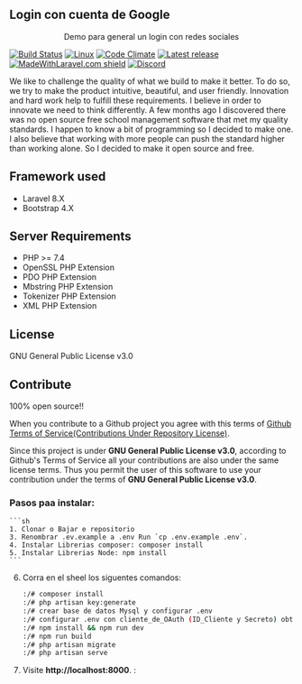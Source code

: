 ## Login con cuenta de Google

<p align="center">
Demo para general un login con redes sociales
</p>

[![Build Status](https://travis-ci.org/changeweb/Unifiedtransform.svg?branch=master)](https://travis-ci.org/changeweb/Unifiedtransform)
[![Linux](https://img.shields.io/travis/changeweb/Unifiedtransform/master.svg?label=linux)](https://travis-ci.org/changeweb/Unifiedtransform)
[![Code Climate](https://codeclimate.com/github/changeweb/Unifiedtransform/badges/gpa.svg)](https://codeclimate.com/github/changeweb/Unifiedtransform)
[![Latest release](https://img.shields.io/github/release/changeweb/Unifiedtransform/all.svg)](https://github.com/changeweb/Unifiedtransform/releases)
[![MadeWithLaravel.com shield](https://madewithlaravel.com/storage/repo-shields/1362-shield.svg)](https://madewithlaravel.com/p/unifiedtransform/shield-link)
[![Discord](https://img.shields.io/discord/917848091107946556)](https://discord.gg/8sz6kpup99)

We like to challenge the quality of what we build to make it better. To do so, we try to make the product intuitive, beautiful, and user friendly. Innovation and hard work help to fulfill these requirements. I believe in order to innovate we need to think differently. A few months ago I discovered there was no open source free school management software that met my quality standards. I happen to know a bit of programming so I decided to make one. I also believe that working with more people can push the standard higher than working alone. So I decided to make it open source and free.

## Framework used

- Laravel 8.X
- Bootstrap 4.X


## Server Requirements

- PHP >= 7.4
- OpenSSL PHP Extension
- PDO PHP Extension
- Mbstring PHP Extension
- Tokenizer PHP Extension
- XML PHP Extension


## License

GNU General Public License v3.0

## Contribute

100% open source!!

When you contribute to a Github project you agree with this terms of [Github Terms of Service(Contributions Under Repository License)](https://help.github.com/en/articles/github-terms-of-service#6-contributions-under-repository-license).

Since this project is under **GNU General Public License v3.0**, according to Github's Terms of Service all your contributions are also under the same license terms.
Thus you permit the user of this software to use your contribution under the terms of **GNU General Public License v3.0**.


### Pasos paa instalar:
    ```sh
    1. Clonar o Bajar e repositorio
    3. Renombrar .ev.example a .env Run `cp .env.example .env`.
    4. Instalar Librerias composer: composer install
    5. Instalar Librerias Node: npm install
    ```

6. Corra en el sheel los siguentes comandos:

    ```sh
    :/# composer install
	:/#	php artisan key:generate
	:/#	crear base de datos Mysql y configurar .env
    :/# configurar .env con cliente_de_OAuth (ID_Cliente y Secreto) obtenidos de nuestra cuenta de google developer para nuestra app
	:/#	npm install && npm run dev
	:/#	npm run build
	:/#	php artisan migrate
	:/# php artisan serve
    ```

7. Visite **http://localhost:8000**. :


